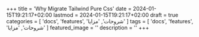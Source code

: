 +++
title = 'Why Migrate Tailwind Pure Css'
date = 2024-01-15T19:21:17+02:00
lastmod = 2024-01-15T19:21:17+02:00
draft = true
categories = [
    'docs',
    'features',
    'شروحات',
    'مزايا'
    ]
tags = [
    'docs',
    'features',
    'شروحات',
    'مزايا'
    ]
featured_image = ''
description = ''
+++
